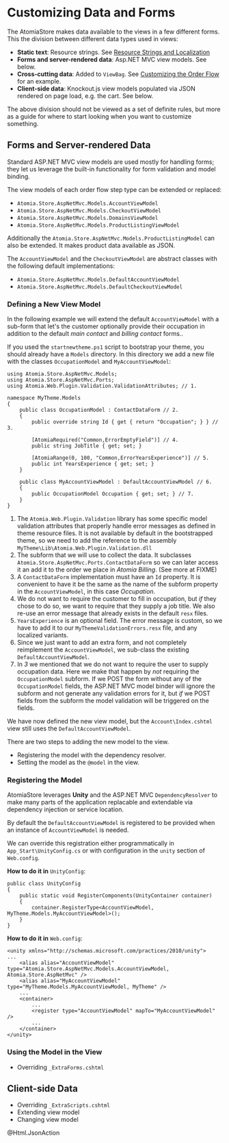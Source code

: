 ﻿Customizing Data and Forms
==========================

The AtomiaStore makes data available to the views in a few different forms. This the division between different data types used in views:

* **Static text**: Resource strings. See [Resource Strings and Localization](resource-strings-and-localization.md)
* **Forms and server-rendered data**: Asp.NET MVC view models. See below.
* **Cross-cutting data**: Added to `ViewBag`. See [Customizing the Order Flow](customizing-the-orderflow.md) for an example.
* **Client-side data**: Knockout.js view models populated via JSON rendered on page load, e.g. the cart. See below.

The above division should not be viewed as a set of definite rules, but more as a guide for where to start looking when you want to customize something.

Forms and Server-rendered Data
------------------------------

Standard ASP.NET MVC view models are used mostly for handling forms; they let us leverage the built-in functionality for form validation and model binding.

The view models of each order flow step type can be extended or replaced:

* `Atomia.Store.AspNetMvc.Models.AccountViewModel`
* `Atomia.Store.AspNetMvc.Models.CheckoutViewModel`
* `Atomia.Store.AspNetMvc.Models.DomainsViewModel`
* `Atomia.Store.AspNetMvc.Models.ProductListingViewModel`

Additionally the `Atomia.Store.AspNetMvc.Models.ProductListingModel` can also be extended. It makes product data available as JSON.

The `AccountViewModel` and the `CheckoutViewModel` are abstract classes with the following default implementations:

* `Atomia.Store.AspNetMvc.Models.DefaultAccountViewModel`
* `Atomia.Store.AspNetMvc.Models.DefaultCheckoutViewModel`


### Defining a New View Model

In the following example we will extend the default `AccountViewModel` with a sub-form that let's the customer optionally provide their occupation in addition to the default *main contact* and *billing contact* forms..

If you used the `startnewtheme.ps1` script to bootstrap your theme, you should already have a `Models` directory. In this directory we add a new file with the classes `OccupationModel` and `MyAccountViewModel`:

    using Atomia.Store.AspNetMvc.Models;
    using Atomia.Store.AspNetMvc.Ports;
    using Atomia.Web.Plugin.Validation.ValidationAttributes; // 1.

    namespace MyTheme.Models
    {
        public class OccupationModel : ContactDataForm // 2.
        {
            public override string Id { get { return "Occupation"; } } // 3.

            [AtomiaRequired("Common,ErrorEmptyField")] // 4.
            public string JobTitle { get; set; }

            [AtomiaRange(0, 100, "Common,ErrorYearsExperience")] // 5.
            public int YearsExperience { get; set; }
        }

        public class MyAccountViewModel : DefaultAccountViewModel // 6.
        {
            public OccupationModel Occupation { get; set; } // 7.
        }
    }


1. The `Atomia.Web.Plugin.Validation` library has some specific model validation attributes that properly handle error messages as defined in theme resource files. It is not available by default in the bootstrapped theme, so we need to add the reference to the assembly `MyTheme\Lib\Atomia.Web.Plugin.Validation.dll`
2. The subform that we will use to collect the data. It subclasses `Atomia.Store.AspNetMvc.Ports.ContactDataForm` so we can later access it an add it to the order we place in *Atomia Billing*. (See more at FIXME)
3. A `ContactDataForm` implementation must have an `Id` property. It is convenient to have it be the same as the name of the subform property in the `AccountViewModel`, in this case *Occupation*.
4. We do not want to require the customer to fill in occupation, but *if* they chose to do so, we want to require that they supply a job title. We also re-use an error message that already exists in the default `resx` files.
5. `YearsExperience` is an optional field. The error message is custom, so we have to add it to our `MyThemeValidationErrors.resx` file, and any localized variants.
6. Since we just want to add an extra form, and not completely reimplement the `AccountViewModel`, we sub-class the existing `DefaultAccountViewModel`.
7. In *3* we mentioned that we do not want to require the user to supply occupation data. Here we make that happen by *not* requiring the `OccupationModel` subform. If we POST the form without any of the `OccupationModel` fields, the ASP.NET MVC model binder will ignore the subform and not generate any validation errors for it, but *if* we POST fields from the subform the model validation will be triggered on the fields.

We have now defined the new view model, but the `Account\Index.cshtml` view still uses the `DefaultAccountViewModel`.

There are two steps to adding the new model to the view.

* Registering the model with the dependency resolver.
* Setting the model as the `@model` in the view.

### Registering the Model

AtomiaStore leverages **Unity** and the ASP.NET MVC `DependencyResolver` to make many parts of the application replacable and extendable via dependency injection or service location.

By default the `DefaultAccountViewModel` is registered to be provided when an instance of `AccountViewModel` is needed.

We can override this registration either programmatically in `App_Start\UnityConfig.cs` or with configuration in the `unity` section of `Web.config`.

**How to do it in** `UnityConfig`:

    public class UnityConfig
    {
        public static void RegisterComponents(UnityContainer container)
        {
            container.RegisterType<AccountViewModel, MyTheme.Models.MyAccountViewModel>();
        }
    }

**How to do it in** `Web.config`:

    <unity xmlns="http://schemas.microsoft.com/practices/2010/unity">
    ...
        <alias alias="AccountViewModel" type="Atomia.Store.AspNetMvc.Models.AccountViewModel, Atomia.Store.AspNetMvc" />
        <alias alias="MyAccountViewModel" type="MyTheme.Models.MyAccountViewModel, MyTheme" />
        ...
        <container>
            ...
            <register type="AccountViewModel" mapTo="MyAccountViewModel" />
            ...
        </container>
    </unity>



### Using the Model in the View

* Overriding `_ExtraForms.cshtml`


Client-side Data
----------------

* Overriding `_ExtraScripts.cshtml`
* Extending view model
* Changing view model


@Html.JsonAction